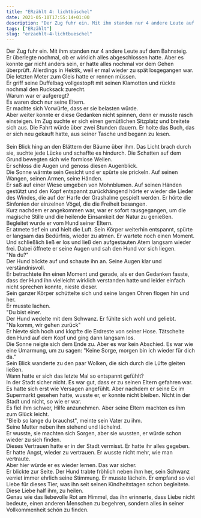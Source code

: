 ```yaml
---
title: "ERzählt 4: lichtbüschel"
date: 2021-05-10T17:55:14+01:00
description: "Der Zug fuhr ein. Mit ihm standen nur 4 andere Leute auf dem Bahnsteig."
tags: ["ERzählt"]
slug: "erzaehlt-4-lichtbueschel"
---
```


Der Zug fuhr ein. Mit ihm standen nur 4 andere Leute auf dem Bahnsteig.\
Er überlegte nochmal, ob er wirklich alles abgeschlossen hatte. Aber es konnte gar nicht anders sein, er hatte alles nochmal vor dem Gehen überprüft. Allerdings in Hektik, weil er mal wieder zu spät losgegangen war.\
Die letzten Meter zum Gleis hatte er rennen müssen.\
Er griff seine Duffelbag vollgestopft mit seinen Klamotten und rückte nochmal den Rucksack zurecht.\
Warum war er aufgeregt?\
Es waren doch nur seine Eltern.\
Er machte sich Vorwürfe, dass er sie belasten würde.\
Aber weiter konnte er diese Gedanken nicht spinnen, denn er musste rasch einsteigen. Im Zug suchte er sich einen gemütlichen Sitzplatz und breitete sich aus. Die Fahrt würde über zwei Stunden dauern. Er holte das Buch, das er sich neu gekauft hatte, aus seiner Tasche und begann zu lesen. \
 \
Sein Blick hing an den Blättern der Bäume über ihm. Das Licht brach durch sie, suchte jede Lücke und schaffte es hindurch. Die Schatten auf dem Grund bewegten sich wie formlose Wellen.\
Er schloss die Augen und genoss diesen Augenblick.\
Die Sonne wärmte sein Gesicht und er spürte sie prickeln. Auf seinen Wangen, seinen Armen, seine Händen.\
Er saß auf einer Wiese umgeben von Mohnblumen. Auf seinen Händen gestützt und den Kopf entspannt zurückhängend hörte er wieder die Lieder des Windes, die auf der Harfe der Grashalme gespielt werden. Er hörte die Sinfonien der einzelnen Vögel, die die Freiheit besangen.\
Kurz nachdem er angekommen war, war er sofort rausgegangen, um die magische Stille und die heilende Einsamkeit der Natur zu genießen. Begleitet wurde er vom Hund seiner Eltern.\
Er atmete tief ein und hielt die Luft. Sein Körper weiterhin entspannt, spürte er langsam das Bedürfnis, wieder zu atmen. Er wartete noch einen Moment. Und schließlich ließ er los und ließ den aufgestauten Atem langsam wieder frei. Dabei öffnete er seine Augen und sah den Hund vor sich liegen. \
"Na du?"\
Der Hund blickte auf und schaute ihn an. Seine Augen klar und verständnisvoll.\
Er betrachtete ihn einen Moment und gerade, als er den Gedanken fasste, dass der Hund ihn vielleicht wirklich verstanden hatte und leider einfach nicht sprechen konnte, nieste dieser.\
Sein ganzer Körper schüttelte sich und seine langen Ohren flogen hin und her.\
Er musste lachen.\
"Du bist einer.\
Der Hund wedelte mit dem Schwanz. Er fühlte sich wohl und geliebt.\
"Na komm, wir gehen zurück"\
Er hievte sich hoch und klopfte die Erdreste von seiner Hose. Tätschelte den Hund auf dem Kopf und ging dann langsam los.\
Die Sonne neigte sich dem Ende zu. Aber es war kein Abschied. Es war wie eine Umarmung, um zu sagen: "Keine Sorge, morgen bin ich wieder für dich da."\
Sein Blick wanderte zu den paar Wolken, die sich durch die Lüfte gleiten ließen.\
Wann hatte er sich das letzte Mal so entspannt gefühlt?\
In der Stadt sicher nicht. Es war gut, dass er zu seinen Eltern gefahren war.\
Es hatte sich erst wie Versagen angefühlt. Aber nachdem er seine Ex im Supermarkt gesehen hatte, wusste er, er konnte nicht bleiben. Nicht in der Stadt und nicht, so wie er war.\
Es fiel ihm schwer, Hilfe anzunehmen. Aber seine Eltern machten es ihm zum Glück leicht.\
"Bleib so lange du brauchst", meinte sein Vater zu ihm.\
Seine Mutter neben ihm stehend und lächelnd.\
Er wusste, sie machten sich Sorgen, aber sie wussten, er würde schon wieder zu sich finden.\
Dieses Vertrauen hatte er in der Stadt vermisst. Er hatte ihr alles gegeben. Er hatte Angst, wieder zu vertrauen. Er wusste nicht mehr, wie man vertraute.\
Aber hier würde er es wieder lernen. Das war sicher.\
Er blickte zur Seite. Der Hund trabte fröhlich neben ihm her, sein Schwanz verriet immer ehrlich seine Stimmung. Er musste lächeln. Er empfand so viel Liebe für dieses Tier, was ihn seit seinen Kindheitstagen schon begleitete.\
Diese Liebe half ihm, zu heilen.\
Genau wie das liebevolle Rot am Himmel, das ihn erinnerte, dass Liebe nicht bedeute, einen anderen Menschen zu begehren, sondern alles in seiner Vollkommenheit schön zu finden.




